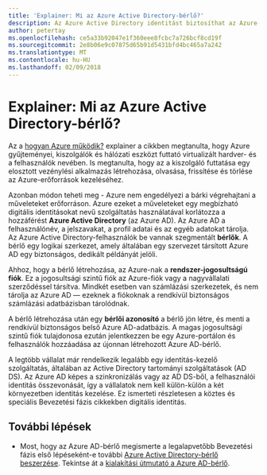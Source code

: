 ```yaml
---
title: 'Explainer: Mi az Azure Active Directory-bérlő?'
description: Az Azure Active Directory identitást biztosíthat az Azure-ban (IDaaS) szolgáltatás belső működését ismerteti
author: petertay
ms.openlocfilehash: ce5a33b92047e1f360eee8fcbc7a726bcf8cd19f
ms.sourcegitcommit: 2e8b06e9c07875d65b91d5431bfd4bc465a7a242
ms.translationtype: MT
ms.contentlocale: hu-HU
ms.lasthandoff: 02/09/2018
---
```

# <a name="explainer-what-is-an-azure-active-directory-tenant"></a>Explainer: Mi az Azure Active Directory-bérlő?

Az a [hogyan Azure működik?](azure-explainer.md) explainer a cikkben megtanulta, hogy Azure gyűjteményei, kiszolgálók és hálózati eszközt futtató virtualizált hardver- és a felhasználók nevében. Is megtanulta, hogy az a kiszolgáló futtatása egy elosztott vezénylési alkalmazás létrehozása, olvasása, frissítése és törlése az Azure-erőforrások kezeléséhez.

Azonban módon teheti meg - Azure nem engedélyezi a bárki végrehajtani a műveleteket erőforráson. Azure ezeket a műveleteket egy megbízható digitális identitásokat nevű szolgáltatás használatával korlátozza a hozzáférést **Azure Active Directory** (az Azure AD). Az Azure AD a felhasználónév, a jelszavakat, a profil adatai és az egyéb adatokat tárolja. Az Azure Active Directory-felhasználók be vannak szegmentált **bérlők**. A bérlő egy logikai szerkezet, amely általában egy szervezet társított Azure AD egy biztonságos, dedikált példányát jelöli.

Ahhoz, hogy a bérlő létrehozása, az Azure-nak a **rendszer-jogosultságú fiók**. Ez a jogosultsági szintű fiók az Azure-fiók vagy a nagyvállalati szerződéssel társítva. Mindkét esetben van számlázási szerkezetek, és nem tárolja az Azure AD &mdash; ezeknek a fiókoknak a rendkívül biztonságos számlázási adatbázisban tárolódnak. 

A bérlő létrehozása után egy **bérlői azonosító** a bérlő jön létre, és menti a rendkívül biztonságos belső Azure AD-adatbázis. A magas jogosultsági szintű fiók tulajdonosa ezután jelentkezzen be egy Azure-portálon és felhasználók hozzáadása az újonnan létrehozott Azure AD-bérlő. 

A legtöbb vállalat már rendelkezik legalább egy identitás-kezelő szolgáltatás, általában az Active Directory tartományi szolgáltatások (AD DS). Az Azure AD képes a szinkronizálás vagy az AD DS-ből, a felhasználói identitás összevonását, így a vállalatok nem kell külön-külön a két környezetben identitás kezelése. Ez ismerteti részletesen a köztes és speciális Bevezetési fázis cikkekben digitális identitás.

## <a name="next-steps"></a>További lépések

* Most, hogy az Azure AD-bérlő megismerte a legalapvetőbb Bevezetési fázis első lépéseként-e további [Azure Active Directory-bérlő beszerzése][how-to-get-aad-tenant]. Tekintse át a [kialakítási útmutató a Azure AD-bérlő](tenant.md).

<!-- Links -->
[how-to-get-aad-tenant]: /azure/active-directory/develop/active-directory-howto-tenant?toc=/azure/architecture/cloud-adoption-guide/toc.json